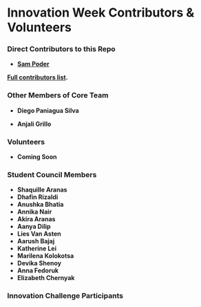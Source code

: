 Innovation Week Contributors & Volunteers
============================================

### Direct Contributors to this Repo

* **[Sam Poder](https://github.com/sampoder)**

**[Full contributors list](https://github.com/gemssingaporestudentcouncil/innovationweek2020/contributors).**

### Other Members of Core Team
* **Diego Paniagua Silva**

* **Anjali Grillo**

### Volunteers

* **Coming Soon**

### Student Council Members

* **Shaquille Aranas**
* **Dhafin Rizaldi**
* **Anushka Bhatia**
* **Annika Nair**
* **Akira Aranas**
* **Aanya Dilip**
* **Lies Van Asten**
* **Aarush Bajaj**
* **Katherine Lei**
* **Marilena Kolokotsa**
* **Devika Shenoy**
* **Anna Fedoruk**
* **Elizabeth Chernyak**

### Innovation Challenge Participants

